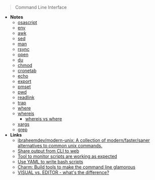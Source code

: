 > Command Line Interface

- **Notes**
	- [osascript](osascript.md)
	- [env](env.md)
	- [awk](awk.md)
	- [sed](sed.md)
	- [man](man.md)
	- [rsync](rsync.md)
	- [open](open.md)
	- [du](CLI/du.md)
	- [chmod](CLI/chmod.md)
	- [cronetab](CLI/cronetab.md)
	- [echo](CLI/echo.md)
	- [export](CLI/export.md)
	- [pmset](CLI/pmset.md)
	- [pwd](CLI/pwd.md)
	- [readlink](CLI/readlink.md)
	- [trap](CLI/trap.md)
	- [where](CLI/where.md)
	- [whereis](CLI/whereis.md)
		- [whereis vs where](Shell%20Notes/whereis%20vs%20where.md)
	- [xargs](CLI/xargs.md)
	- [grep](grep.md)
- **Links**
	- [ibraheemdev/modern-unix: A collection of modern/faster/saner alternatives to common unix commands.](https://github.com/ibraheemdev/modern-unix)
	- [Share output from CLI to web](https://seashells.io/)
	- [Tool to monitor scripts are working as expected](https://healthchecks.io)
	- [Use YAML to write bash scripts](https://github.com/DannyBen/bashly)
	- [Charm: Build tools to make the command line glamorous](https://charm.sh/)
	- [VISUAL vs. EDITOR - what's the difference?](https://unix.stackexchange.com/questions/4859/visual-vs-editor-what-s-the-difference)